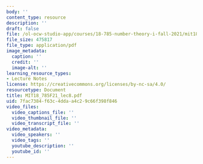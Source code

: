 ```yaml
---
body: ''
content_type: resource
description: ''
draft: false
file: /ol-ocw-studio-app/courses/18-785-number-theory-i-fall-2021/mit18_785f21_lec8.pdf
file_size: 475817
file_type: application/pdf
image_metadata:
  caption: ''
  credit: ''
  image-alt: ''
learning_resource_types:
- Lecture Notes
license: https://creativecommons.org/licenses/by-nc-sa/4.0/
resourcetype: Document
title: MIT18_785F21_lec8.pdf
uid: 7fac7384-f63c-4dda-a4c2-9c66f398f846
video_files:
  video_captions_file: ''
  video_thumbnail_file: ''
  video_transcript_file: ''
video_metadata:
  video_speakers: ''
  video_tags: ''
  youtube_description: ''
  youtube_id: ''
---
```

